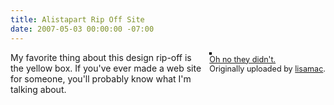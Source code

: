 ```yaml
---
title: Alistapart Rip Off Site
date: 2007-05-03 00:00:00 -07:00
---
```


<p><div style="float: right; margin-left: 10px; margin-bottom: 10px;"> <a href="http://www.flickr.com/photos/lisamac/482160245/" title="photo sharing"><img src="http://farm1.static.flickr.com/173/482160245_0088204303_m.jpg" alt="" style="border: solid 2px #000000;" /></a> <br /> <span style="font-size: 0.9em; margin-top: 0px;">  <a href="http://www.flickr.com/photos/lisamac/482160245/">Oh no they didn't.</a>  <br />  Originally uploaded by <a href="http://www.flickr.com/people/lisamac/">lisamac</a>. </span></div>My favorite thing about this design rip-off is the yellow box. If you've ever made a web site for someone, you'll probably know what I'm talking about.<br clear="all" /></p>
